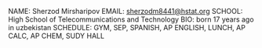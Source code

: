 NAME: Sherzod Mirsharipov
EMAIL: sherzodm8441@hstat.org
SCHOOL: High School of Telecommunications and Technology
BIO: born 17 years ago in uzbekistan
SCHEDULE: GYM, SEP, SPANISH, AP ENGLISH, LUNCH, AP CALC, AP CHEM, SUDY HALL